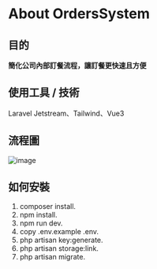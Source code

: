 # About OrdersSystem

## 目的
**簡化公司內部訂餐流程，讓訂餐更快速且方便**

## 使用工具 / 技術
Laravel Jetstream、Tailwind、Vue3

## 流程圖
![image](https://user-images.githubusercontent.com/26296219/123101672-e0e83880-d466-11eb-8137-f7c0d0221d93.png)



## 如何安裝
1. composer install.
2. npm install.
3. npm run dev.
4. copy .env.example .env.
5. php artisan key:generate.
6. php artisan storage:link.
7. php artisan migrate.

